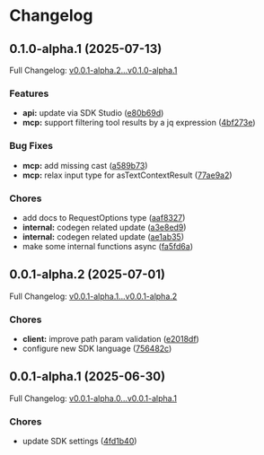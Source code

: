 # Changelog

## 0.1.0-alpha.1 (2025-07-13)

Full Changelog: [v0.0.1-alpha.2...v0.1.0-alpha.1](https://github.com/jamalla/merchant-categories-sdk/compare/v0.0.1-alpha.2...v0.1.0-alpha.1)

### Features

* **api:** update via SDK Studio ([e80b69d](https://github.com/jamalla/merchant-categories-sdk/commit/e80b69d0e129b1b8904a59e7affad99a2be1c7b1))
* **mcp:** support filtering tool results by a jq expression ([4bf273e](https://github.com/jamalla/merchant-categories-sdk/commit/4bf273e6dc1e5d9daa3abf3408b6c9d06657afe1))


### Bug Fixes

* **mcp:** add missing cast ([a589b73](https://github.com/jamalla/merchant-categories-sdk/commit/a589b7333fba905d58fc8fa027808b2a8cb58cd5))
* **mcp:** relax input type for asTextContextResult ([77ae9a2](https://github.com/jamalla/merchant-categories-sdk/commit/77ae9a2e13cd3ecd01f518e2a5d5513235568fe7))


### Chores

* add docs to RequestOptions type ([aaf8327](https://github.com/jamalla/merchant-categories-sdk/commit/aaf832783bb1cdd751ad25ba7f34be50146f4f0f))
* **internal:** codegen related update ([a3e8ed9](https://github.com/jamalla/merchant-categories-sdk/commit/a3e8ed90e540b30f747ad88c7e73a9e874bdd29e))
* **internal:** codegen related update ([ae1ab35](https://github.com/jamalla/merchant-categories-sdk/commit/ae1ab35787c9dd30dea6251dd6fb1d83fafbd655))
* make some internal functions async ([fa5fd6a](https://github.com/jamalla/merchant-categories-sdk/commit/fa5fd6abaa3d7b578258a88159d7d7dcfb10364f))

## 0.0.1-alpha.2 (2025-07-01)

Full Changelog: [v0.0.1-alpha.1...v0.0.1-alpha.2](https://github.com/jamalla/merchant-categories-sdk/compare/v0.0.1-alpha.1...v0.0.1-alpha.2)

### Chores

* **client:** improve path param validation ([e2018df](https://github.com/jamalla/merchant-categories-sdk/commit/e2018df06c2a2bbd1b901983d16c43c5c388e393))
* configure new SDK language ([756482c](https://github.com/jamalla/merchant-categories-sdk/commit/756482c4c0283d6a841960cac8b83c1caa1b00b0))

## 0.0.1-alpha.1 (2025-06-30)

Full Changelog: [v0.0.1-alpha.0...v0.0.1-alpha.1](https://github.com/jamalla/merchant-categories-sdk/compare/v0.0.1-alpha.0...v0.0.1-alpha.1)

### Chores

* update SDK settings ([4fd1b40](https://github.com/jamalla/merchant-categories-sdk/commit/4fd1b4098460850b55db73fd92cf2e2d729637a7))
